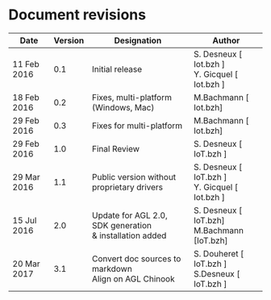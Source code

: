 Document revisions
==================

| Date        | Version | Designation                          | Author                  |
|-------------|---------|--------------------------------------|-------------------------|
| 11 Feb 2016 |   0.1   | Initial release                      | S. Desneux [ Iot.bzh ] <br> Y. Gicquel [ Iot.bzh ] |
| 18 Feb 2016 |   0.2   | Fixes, multi-platform (Windows, Mac) | M.Bachmann [ Iot.bzh]   |
| 29 Feb 2016 |   0.3   | Fixes for multi-platform             | M.Bachmann [ Iot.bzh]   |
| 29 Feb 2016 |   1.0   | Final Review                         | S. Desneux [ IoT.bzh ]  |
| 29 Mar 2016 |   1.1   | Public version without proprietary drivers | S. Desneux [ IoT.bzh ] <br> Y. Gicquel [ Iot.bzh ] |
| 15 Jul 2016 |   2.0   | Update for AGL 2.0, SDK generation <br> & installation added | S. Desneux [ IoT.bzh] <br> M.Bachmann [IoT.bzh] |
| 20 Mar 2017 |   3.1   | Convert doc sources to markdown <br> Align on AGL Chinook | S. Douheret [ IoT.bzh ] <br> S.Desneux [ IoT.bzh ] |
